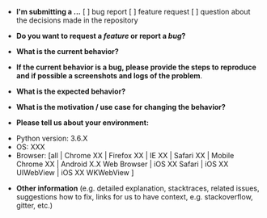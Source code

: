 <!--
**** DELETE THIS BLOCK ****                                                                                   
                                                                               
Thanks for filing an issue!  Please keep keep issues limited to bug reports,
feature requests, and other general issues. For support questions, please feel
free to reach out on stackoverflow:
http://stackoverflow.com/questions/tagged/cherrypy
                                                                                            
**** /DELETE THIS BLOCK ****                                                                          
-->

* **I'm submitting a ...**
[ ] bug report
[ ] feature request
[ ] question about the decisions made in the repository

* **Do you want to request a *feature* or report a *bug*?**



* **What is the current behavior?**



* **If the current behavior is a bug, please provide the steps to reproduce and if possible a screenshots and logs of the problem**.



* **What is the expected behavior?**



* **What is the motivation / use case for changing the behavior?**



* **Please tell us about your environment:**

- Python version: 3.6.X
- OS: XXX
- Browser: [all | Chrome XX | Firefox XX | IE XX | Safari XX | Mobile Chrome XX | Android X.X Web Browser | iOS XX Safari | iOS XX UIWebView | iOS XX WKWebView ]



* **Other information** (e.g. detailed explanation, stacktraces, related issues, suggestions how to fix, links for us to have context, e.g. stackoverflow, gitter, etc.)
